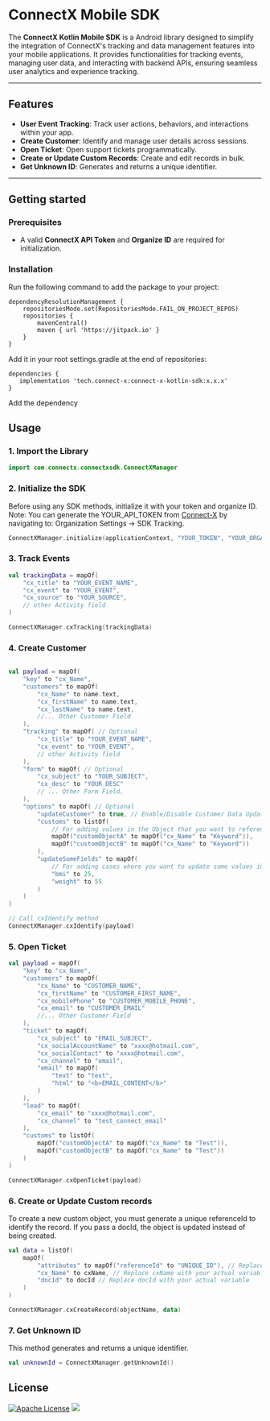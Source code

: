 # ConnectX Mobile SDK

The **ConnectX Kotlin Mobile SDK** is a Android library designed to simplify the integration of ConnectX's tracking and data management features into your mobile applications. It provides functionalities for tracking events, managing user data, and interacting with backend APIs, ensuring seamless user analytics and experience tracking.

---

## Features

- **User Event Tracking**: Track user actions, behaviors, and interactions within your app.
- **Create Customer**: Identify and manage user details across sessions.
- **Open Ticket**: Open support tickets programmatically.
- **Create or Update Custom Records**: Create and edit records in bulk.
- **Get Unknown ID**: Generates and returns a unique identifier.

---

## Getting started

### Prerequisites
- A valid **ConnectX API Token** and **Organize ID** are required for initialization.

### Installation
Run the following command to add the package to your project:

```grandle
dependencyResolutionManagement {
    repositoriesMode.set(RepositoriesMode.FAIL_ON_PROJECT_REPOS)
    repositories {
        mavenCentral()
        maven { url 'https://jitpack.io' }
    }
}
```
Add it in your root settings.gradle at the end of repositories:


```grandle
dependencies {
   implementation 'tech.connect-x:connect-x-kotlin-sdk:x.x.x'
}
```
Add the dependency

## Usage

### 1. Import the Library

```kotlin
import com.connectx.connectxsdk.ConnectXManager
```


### 2. Initialize the SDK

Before using any SDK methods, initialize it with your token and organize ID.
Note: You can generate the YOUR_API_TOKEN from [Connect-X](https://app.connect-x.tech/) by navigating to:
Organization Settings → SDK Tracking.

```kotlin
ConnectXManager.initialize(applicationContext, "YOUR_TOKEN", "YOUR_ORGANIZE_ID")
```

### 3. Track Events

```kotlin
val trackingData = mapOf(
    "cx_title" to "YOUR_EVENT_NAME",
    "cx_event" to "YOUR_EVENT",
    "cx_source" to "YOUR_SOURCE",
    // other Activity field
)

ConnectXManager.cxTracking(trackingData)
```

### 4. Create Customer

```kotlin

val payload = mapOf(
    "key" to "cx_Name",
    "customers" to mapOf(
        "cx_Name" to name.text,
        "cx_firstName" to name.text,
        "cx_lastName" to name.text,
        //... Other Customer Field
    ), 
    "tracking" to mapOf( // Optional
        "cx_title" to "YOUR_EVENT_NAME",
        "cx_event" to "YOUR_EVENT",
        // other Activity field
    ), 
    "form" to mapOf( // Optional
        "cx_subject" to "YOUR_SUBJECT",
        "cx_desc" to "YOUR_DESC"
        // ... Other Form Field.
    ), 
    "options" to mapOf( // Optional
        "updateCustomer" to true, // Enable/Disable Customer Data Update
        "customs" to listOf(
            // For adding values in the Object that you want to reference with the Customer Object.
            mapOf("customObjectA" to mapOf("cx_Name" to "Keyword")),
            mapOf("customObjectB" to mapOf("cx_Name" to "Keyword"))
        ),
        "updateSomeFields" to mapOf(
            // For adding cases where you want to update some values in the Customers Object.
            "bmi" to 25,
            "weight" to 55
        )
    )
)

// Call cxIdentify method
ConnectXManager.cxIdentify(payload)
```

### 5. Open Ticket

```kotlin
val payload = mapOf(
    "key" to "cx_Name",
    "customers" to mapOf(
        "cx_Name" to "CUSTOMER_NAME",
        "cx_firstName" to "CUSTOMER_FIRST_NAME",
        "cx_mobilePhone" to "CUSTOMER_MOBILE_PHONE",
        "cx_email" to "CUSTOMER_EMAIL"
        //... Other Customer Field
    ),
    "ticket" to mapOf(
        "cx_subject" to "EMAIL_SUBJECT",
        "cx_socialAccountName" to "xxxx@hotmail.com",
        "cx_socialContact" to "xxxx@hotmail.com",
        "cx_channel" to "email",
        "email" to mapOf(
            "text" to "text",
            "html" to "<b>EMAIL_CONTENT</b>"
        )
    ),
    "lead" to mapOf(
        "cx_email" to "xxxx@hotmail.com",
        "cx_channel" to "test_connect_email"
    ),
    "customs" to listOf(
        mapOf("customObjectA" to mapOf("cx_Name" to "Test")),
        mapOf("customObjectB" to mapOf("cx_Name" to "Test"))
    )
)

ConnectXManager.cxOpenTicket(payload)
```

### 6. Create or Update Custom records

To create a new custom object, you must generate a unique referenceId to identify the record. If you pass a docId, the object is updated instead of being created.

```kotlin
val data = listOf(
    mapOf(
        "attributes" to mapOf("referenceId" to "UNIQUE_ID"), // Replace with your unique ID generation logic
        "cx_Name" to cxName, // Replace cxName with your actual variable
        "docId" to docId // Replace docId with your actual variable
    )
)

ConnectXManager.cxCreateRecord(objectName, data)

```

### 7. Get Unknown ID

This method generates and returns a unique identifier.

```kotlin
val unknownId = ConnectXManager.getUnknownId()
```

## License

[![Apache License](https://img.shields.io/badge/License-Apache-blue.svg)](https://www.apache.org/licenses/LICENSE-2.0)
[![](https://jitpack.io/v/connect-x-team/connect-x-kotlin-sdk.svg)](https://jitpack.io/#connect-x-team/connect-x-kotlin-sdk)
